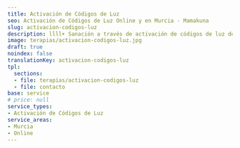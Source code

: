 ```yaml
---
title: Activación de Códigos de Luz
seo: Activación de Códigos de Luz Online y en Murcia - Mamakuna
slug: activacion-codigos-luz
description: llll➤ Sanación a través de activación de códigos de luz de espacios y cuerpos ✅ por Afree.
image: terapias/activacion-codigos-luz.jpg
draft: true
noindex: false
translationKey: activacion-codigos-luz
tpl:
  sections:
  - file: terapias/activacion-codigos-luz
  - file: contacto
base: service
# price: null
service_types:
- Activación de Códigos de Luz
service_areas:
- Murcia
- Online
---
```

